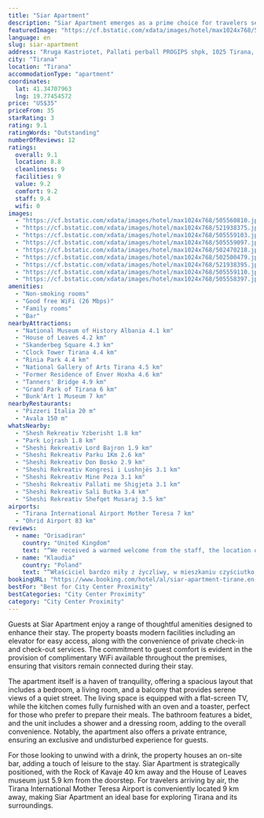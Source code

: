 ```yaml
---
title: "Siar Apartment"
description: "Siar Apartment emerges as a prime choice for travelers seeking a blend of comfort and convenience in the heart of Tirana."
featuredImage: "https://cf.bstatic.com/xdata/images/hotel/max1024x768/505560810.jpg?k=8c0dc79275ffe6028020bb42e4cd3bb7387eaf25bb7e268a1ec817f43805fdc3&o=&hp=1"
language: en
slug: siar-apartment
address: "Rruga Kastriotet, Pallati perball PROGIPS shpk, 1025 Tirana, Albania"
city: "Tirana"
location: "Tirana"
accommodationType: "apartment"
coordinates:
  lat: 41.34707963
  lng: 19.77454572
price: "US$35"
priceFrom: 35
starRating: 3
rating: 9.1
ratingWords: "Outstanding"
numberOfReviews: 12
ratings:
  overall: 9.1
  location: 8.8
  cleanliness: 9
  facilities: 9
  value: 9.2
  comfort: 9.2
  staff: 9.4
  wifi: 0
images:
  - "https://cf.bstatic.com/xdata/images/hotel/max1024x768/505560810.jpg?k=8c0dc79275ffe6028020bb42e4cd3bb7387eaf25bb7e268a1ec817f43805fdc3&o=&hp=1"
  - "https://cf.bstatic.com/xdata/images/hotel/max1024x768/521938375.jpg?k=ba5c6cf7d996b115e525de86f72162f72e02dc81c42044264d38eb4212072d78&o=&hp=1"
  - "https://cf.bstatic.com/xdata/images/hotel/max1024x768/505559103.jpg?k=3b232134e826f4808fb00c4915b96b49ba24e6d5c221a17d001e44f33a014b9c&o=&hp=1"
  - "https://cf.bstatic.com/xdata/images/hotel/max1024x768/505559097.jpg?k=d044201a3ab00debdda5f6d709be0e4b5614e9419c9c3dcd824fbd3497fb8cbe&o=&hp=1"
  - "https://cf.bstatic.com/xdata/images/hotel/max1024x768/502470218.jpg?k=8247055e43ee05ce78d9a113dc84da24f829f3bb0387d24afecbccec7abfbf10&o=&hp=1"
  - "https://cf.bstatic.com/xdata/images/hotel/max1024x768/502500479.jpg?k=8d539f09f85a5d311d0cf3ad6dc50ad4dab46038558d0e5045298e43c1b7392f&o=&hp=1"
  - "https://cf.bstatic.com/xdata/images/hotel/max1024x768/521938395.jpg?k=0148399b281d3405228858f44396067ea6cba88d6670f935d2fcba044dbf128e&o=&hp=1"
  - "https://cf.bstatic.com/xdata/images/hotel/max1024x768/505559110.jpg?k=1ff36554ca8395f4737343cbc8dd91093d6920e683b2524e0c72fd09d469249b&o=&hp=1"
  - "https://cf.bstatic.com/xdata/images/hotel/max1024x768/505558397.jpg?k=deb1feb707681a6cc8d4d6f5a652e04209a12dd8329b995fce5135c0a59f0a40&o=&hp=1"
amenities:
  - "Non-smoking rooms"
  - "Good free WiFi (26 Mbps)"
  - "Family rooms"
  - "Bar"
nearbyAttractions:
  - "National Museum of History Albania 4.1 km"
  - "House of Leaves 4.2 km"
  - "Skanderbeg Square 4.3 km"
  - "Clock Tower Tirana 4.4 km"
  - "Rinia Park 4.4 km"
  - "National Gallery of Arts Tirana 4.5 km"
  - "Former Residence of Enver Hoxha 4.6 km"
  - "Tanners' Bridge 4.9 km"
  - "Grand Park of Tirana 6 km"
  - "Bunk'Art 1 Museum 7 km"
nearbyRestaurants:
  - "Pizzeri Italia 20 m"
  - "Avala 150 m"
whatsNearby:
  - "Shesh Rekreativ Yzberisht 1.8 km"
  - "Park Lojrash 1.8 km"
  - "Sheshi Rekreativ Lord Bajron 1.9 km"
  - "Sheshi Rekreativ Parku 1Km 2.6 km"
  - "Sheshi Rekreativ Don Bosko 2.9 km"
  - "Sheshi Rekreativ Kongresi i Lushnjës 3.1 km"
  - "Sheshi Rekreativ Mine Peza 3.1 km"
  - "Sheshi Rekreativ Pallati me Shigjeta 3.1 km"
  - "Sheshi Rekreativ Sali Butka 3.4 km"
  - "Sheshi Rekreativ Shefqet Musaraj 3.5 km"
airports:
  - "Tirana International Airport Mother Teresa 7 km"
  - "Ohrid Airport 83 km"
reviews:
  - name: "Orisadiran"
    country: "United Kingdom"
    text: "“We received a warmed welcome from the staff, the location of the apartment is superb, serene environment surrounded by shops and pubs. The apartment is indeed a home away from home with everything inclusive, including WiFi, smart TV to mention a...”"
  - name: "Klaudia"
    country: "Poland"
    text: "“Właściciel bardzo miły z życzliwy, w mieszkaniu czyściutko, sprawna klimatyzacja, przygotowana czysta pościel i reczniki”"
bookingURL: "https://www.booking.com/hotel/al/siar-apartment-tirane.en-gb.html?aid=8035640"
bestFor: "Best for City Center Proximity"
bestCategories: "City Center Proximity"
category: "City Center Proximity"
---
```


Guests at Siar Apartment enjoy a range of thoughtful amenities designed to enhance their stay. The property boasts modern facilities including an elevator for easy access, along with the convenience of private check-in and check-out services. The commitment to guest comfort is evident in the provision of complimentary WiFi available throughout the premises, ensuring that visitors remain connected during their stay.

The apartment itself is a haven of tranquility, offering a spacious layout that includes a bedroom, a living room, and a balcony that provides serene views of a quiet street. The living space is equipped with a flat-screen TV, while the kitchen comes fully furnished with an oven and a toaster, perfect for those who prefer to prepare their meals. The bathroom features a bidet, and the unit includes a shower and a dressing room, adding to the overall convenience. Notably, the apartment also offers a private entrance, ensuring an exclusive and undisturbed experience for guests.

For those looking to unwind with a drink, the property houses an on-site bar, adding a touch of leisure to the stay. Siar Apartment is strategically positioned, with the Rock of Kavaje 40 km away and the House of Leaves museum just 5.9 km from the doorstep. For travelers arriving by air, the Tirana International Mother Teresa Airport is conveniently located 9 km away, making Siar Apartment an ideal base for exploring Tirana and its surroundings.